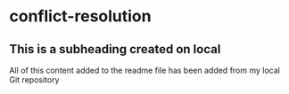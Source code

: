 # conflict-resolution

## This is a subheading created on local

All of this content added to the readme file has been added from my local Git repository